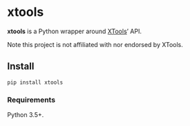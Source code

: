 # xtools

**xtools** is a Python wrapper around [XTools](https://xtools.readthedocs.io/en/stable/index.html)’ API.

Note this project is not affiliated with nor endorsed by XTools.

## Install

    pip install xtools

### Requirements

Python 3.5+.
